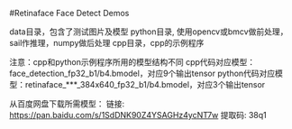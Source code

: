 #Retinaface Face Detect Demos

data目录，包含了测试图片及模型
python目录, 使用opencv或bmcv做前处理，sail作推理，numpy做后处理
cpp目录，cpp的示例程序

注意：cpp和python示例程序所用的模型结构不同
cpp代码对应模型：face_detection_fp32_b1/b4.bmodel，对应9个输出tensor
python代码对应模型：retinaface_***_384x640_fp32_b1/b4.bmodel，对应3个输出tensor

从百度网盘下载所需模型：
链接: https://pan.baidu.com/s/1SdDNK90Z4YSAGHz4ycNT7w 提取码: 38q1 

